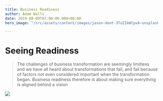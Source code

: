 ```yaml
---
title: Business Readiness
author: Adam Walls
date: 2019-08-09T07:00:00.000+00:00
hero_image: "/src/assets/content/images/jason-dent-3TuIIkWlpvA-unsplash.jpg"

---
```


# Seeing Readiness 

>  The challenges of business transformation are seemingly limitless and we have all heard about transformations that fail, and fail because of factors not even considered important when the transformation began. Business readiness therefore is about making sure everything is aligned behind a vision

![](/src/assets/content/images/ruslan-bardash-g83y6do219w-unsplash.jpg)